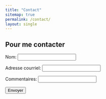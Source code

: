 ```yaml
---
title: "Contact"
sitemap: true
permalink: /contact/
layout: single
---
```

## Pour me contacter
<form
  action="https://www.formbackend.com/f/8a91098937d89f7f"
  method="POST"
>
  <label for="name">Nom:</label>
  <input type="text" id="name" name="name" required>

  <label for="email">Adresse courriel:</label>
  <input type="email" id="email" name="email" required>

  <label for="info">Commentaires:</label>
  <input type="info" id="info" name="info" required>  

  <button type="Submit">Envoyer</button>
</form>
